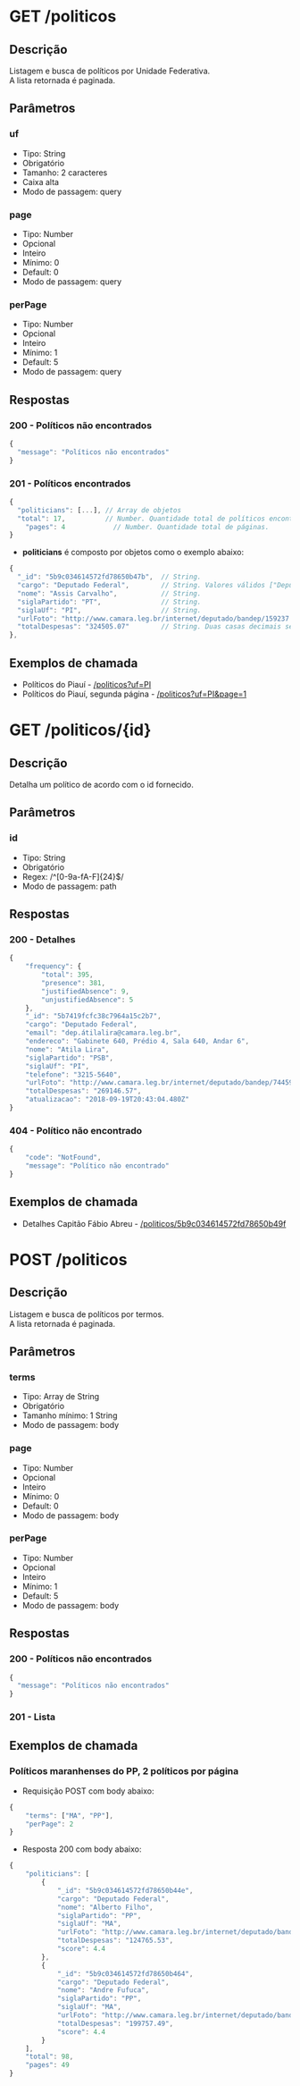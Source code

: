 # GET /politicos
## Descrição
Listagem e busca de políticos por Unidade Federativa.  
A lista retornada é paginada.
## Parâmetros
### uf
- Tipo: String
- Obrigatório
- Tamanho: 2 caracteres
- Caixa alta
- Modo de passagem: query
### page
- Tipo: Number
- Opcional
- Inteiro
- Mínimo: 0
- Default: 0
- Modo de passagem: query
### perPage
- Tipo: Number
- Opcional
- Inteiro
- Mínimo: 1
- Default: 5
- Modo de passagem: query
## Respostas
### 200 - Políticos não encontrados
```js
{
  "message": "Políticos não encontrados"
}
```
### 201 - Políticos encontrados
```js
{
  "politicians": [...], // Array de objetos
  "total": 17,          // Number. Quantidade total de políticos encontrados.
	"pages": 4            // Number. Quantidade total de páginas.
}
```
- **politicians** é composto por objetos como o exemplo abaixo:
```js
{
  "_id": "5b9c034614572fd78650b47b",  // String.
  "cargo": "Deputado Federal",        // String. Valores válidos ["Deputado Federal", "Senador"]
  "nome": "Assis Carvalho",           // String.
  "siglaPartido": "PT",               // String.
  "siglaUf": "PI",                    // String.
  "urlFoto": "http://www.camara.leg.br/internet/deputado/bandep/159237.jpg", // String
  "totalDespesas": "324505.07"        // String. Duas casas decimais separadas por ponto.
},
```
## Exemplos de chamada
- Políticos do Piauí - [/politicos?uf=PI](http://peba-api-dev.herokuapp.com/politicos?uf=PI)
- Políticos do Piauí, segunda página - [/politicos?uf=PI&page=1](http://peba-api-dev.herokuapp.com/politicos?uf=PI&page=1)

# GET /politicos/{id}
## Descrição
Detalha um político de acordo com o id fornecido.
## Parâmetros
### id
- Tipo: String
- Obrigatório
- Regex: /^[0-9a-fA-F]{24}$/
- Modo de passagem: path
## Respostas
### 200 - Detalhes
```js
{
	"frequency": {
		"total": 395,
		"presence": 381,
		"justifiedAbsence": 9,
		"unjustifiedAbsence": 5
	},
	"_id": "5b7419fcfc38c7964a15c2b7",
	"cargo": "Deputado Federal",
	"email": "dep.átilalira@camara.leg.br",
	"endereco": "Gabinete 640, Prédio 4, Sala 640, Andar 6",
	"nome": "Atila Lira",
	"siglaPartido": "PSB",
	"siglaUf": "PI",
	"telefone": "3215-5640",
	"urlFoto": "http://www.camara.leg.br/internet/deputado/bandep/74459.jpg",
	"totalDespesas": "269146.57",
	"atualizacao": "2018-09-19T20:43:04.480Z"
}
```
### 404 - Político não encontrado
```js
{
	"code": "NotFound",
	"message": "Político não encontrado"
}
```
## Exemplos de chamada
- Detalhes Capitão Fábio Abreu - [/politicos/5b9c034614572fd78650b49f](http://peba-api-dev.herokuapp.com/politicos/5b9c034614572fd78650b49f)

# POST /politicos
## Descrição
Listagem e busca de políticos por termos.  
A lista retornada é paginada.
## Parâmetros
### terms
- Tipo: Array de String
- Obrigatório
- Tamanho mínimo: 1 String
- Modo de passagem: body
### page
- Tipo: Number
- Opcional
- Inteiro
- Mínimo: 0
- Default: 0
- Modo de passagem: body
### perPage
- Tipo: Number
- Opcional
- Inteiro
- Mínimo: 1
- Default: 5
- Modo de passagem: body
## Respostas
### 200 - Políticos não encontrados
```js
{
  "message": "Políticos não encontrados"
}
```
### 201 - Lista
## Exemplos de chamada
### Políticos maranhenses do PP, 2 políticos por página
- Requisição POST com body abaixo:
```js
{
	"terms": ["MA", "PP"],
	"perPage": 2
}
```
- Resposta 200 com body abaixo:
```js
{
	"politicians": [
		{
			"_id": "5b9c034614572fd78650b44e",
			"cargo": "Deputado Federal",
			"nome": "Alberto Filho",
			"siglaPartido": "PP",
			"siglaUf": "MA",
			"urlFoto": "http://www.camara.leg.br/internet/deputado/bandep/160582.jpg",
			"totalDespesas": "124765.53",
			"score": 4.4
		},
		{
			"_id": "5b9c034614572fd78650b464",
			"cargo": "Deputado Federal",
			"nome": "Andre Fufuca",
			"siglaPartido": "PP",
			"siglaUf": "MA",
			"urlFoto": "http://www.camara.leg.br/internet/deputado/bandep/178882.jpg",
			"totalDespesas": "199757.49",
			"score": 4.4
		}
	],
	"total": 98,
	"pages": 49
}
```



